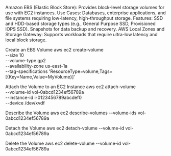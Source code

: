 
Amazon EBS (Elastic Block Store):
Provides block-level storage volumes for use with EC2 instances.
Use Cases: Databases, enterprise applications, and file systems requiring low-latency, high-throughput storage.
Features:
SSD and HDD-based storage types (e.g., General Purpose SSD, Provisioned IOPS SSD).
Snapshots for data backup and recovery.
AWS Local Zones and Storage Gateway: Supports workloads that require ultra-low latency and local block storage.

Create an EBS Volume
aws ec2 create-volume \
    --size 10 \
    --volume-type gp2 \
    --availability-zone us-east-1a \
    --tag-specifications 'ResourceType=volume,Tags=[{Key=Name,Value=MyVolume}]'


Attach the Volume to an EC2 Instance
aws ec2 attach-volume \
    --volume-id vol-0abcd1234ef56789a \
    --instance-id i-0123456789abcdef0 \
    --device /dev/xvdf

Describe the Volume
aws ec2 describe-volumes --volume-ids vol-0abcd1234ef56789a


Detach the Volume
aws ec2 detach-volume --volume-id vol-0abcd1234ef56789a


Delete the Volume
aws ec2 delete-volume --volume-id vol-0abcd1234ef56789a
